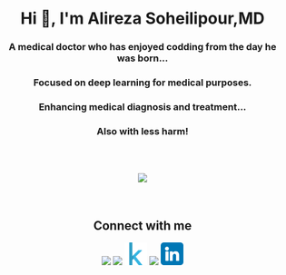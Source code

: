 <h1 align="center">Hi 👋, I'm Alireza Soheilipour,MD</h1>
<h3 align="center">A medical doctor who has enjoyed codding from the day he was born...</h3>
<h3 align="center">Focused on deep learning for medical purposes.</h3>
<h3 align="center">Enhancing medical diagnosis and treatment...</h3>
<h3 align="center">Also with less harm!</h3>

<br/><br/>
<p align="center">
  <img src="https://skillicons.dev/icons?i=py,ai,tensorflow,pytorch,opencv,fastapi,sklearn,linux,qt,git,github,gitlab,firebase,vscode,docker,anaconda&perline=8">
</p>
<br/>

<h2 align="center">Connect with me</h2>
<p align="center">
  <a href="mailto:alirzsp77@gmail.com" target="_blank"><img height="40" src="https://cdn.simpleicons.org/gmail?viewbox=auto" /></a>
  <a href="https://t.me/alirzsp" target="_blank"><img height="40" src="https://cdn.simpleicons.org/telegram?viewbox=auto" /></a>
  <a href="https://kaggle.com/alirzsp" target="_blank"><img height="40" src="kaggle.png" /></a>
  <a href="https://instagram.com/alirz_soheili" target="_blank"><img height="40" src="https://cdn.simpleicons.org/instagram?viewbox=auto" /></a>
  <a href="https://www.linkedin.com/in/alirzsp" target="_blank"><img height="40" src="linkedin.png" /></a>
</p>


